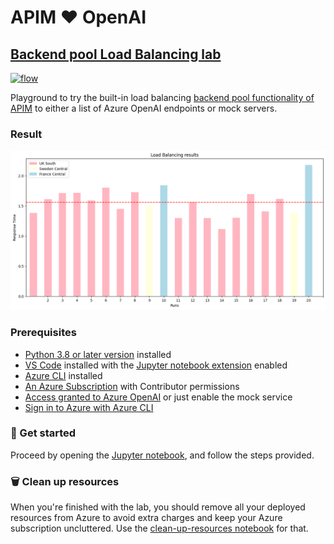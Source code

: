 # APIM ❤️ OpenAI

## [Backend pool Load Balancing lab](backend-circuit-breaking.ipynb)

[![flow](../../images/backend-pool-load-balancing.gif)](backend-pool-load-balancing.ipynb)

Playground to try the built-in load balancing [backend pool functionality of APIM](https://learn.microsoft.com/en-us/azure/api-management/backends?tabs=bicep) to either a list of Azure OpenAI endpoints or mock servers.

### Result

![result](result.png)

### Prerequisites

- [Python 3.8 or later version](https://www.python.org/) installed
- [VS Code](https://code.visualstudio.com/) installed with the [Jupyter notebook extension](https://marketplace.visualstudio.com/items?itemName=ms-toolsai.jupyter) enabled
- [Azure CLI](https://learn.microsoft.com/en-us/cli/azure/install-azure-cli) installed
- [An Azure Subscription](https://azure.microsoft.com/en-us/free/) with Contributor permissions
- [Access granted to Azure OpenAI](https://aka.ms/oai/access) or just enable the mock service
- [Sign in to Azure with Azure CLI](https://learn.microsoft.com/en-us/cli/azure/authenticate-azure-cli-interactively)

### 🚀 Get started

Proceed by opening the [Jupyter notebook](backend-pool-load-balancing.ipynb), and follow the steps provided.

### 🗑️ Clean up resources

When you're finished with the lab, you should remove all your deployed resources from Azure to avoid extra charges and keep your Azure subscription uncluttered.
Use the [clean-up-resources notebook](clean-up-resources.ipynb) for that.
